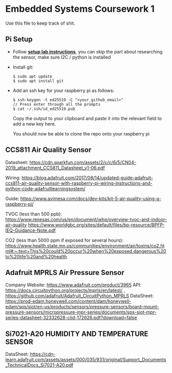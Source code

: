 Embedded Systems Coursework 1
=============================
Use this file to keep track of shit.

Pi Setup
--------
- Follow [**setup lab instructions**](lab-instructions-cw1-part1.pdf), you can skip the part about researching the sensor, make sure I2C / python is installed
- Install git:
  ```
  $ sudo apt update
  $ sudo apt install git
  ```
- Add an ssh key for your raspberry pi as follows:
  ```
  $ ssh-keygen -t ed25519 -C "<your_github_email>"
  // Press enter through all the prompts
  $ cat ~/.ssh/id_ed25519.pub 
  ```
  Copy the output to your clipboard and paste it into the relevant field to add a new key here.

  You should now be able to clone the repo onto your raspberry pi

CCS811 Air Quality Sensor
-------------------------
Datasheet: https://cdn.sparkfun.com/assets/2/c/c/6/5/CN04-2019_attachment_CCS811_Datasheet_v1-06.pdf

Wiring: https://blog.adafruit.com/2017/08/14/updated-guide-adafruit-ccs811-air-quality-sensor-with-raspberry-pi-wiring-instructions-and-python-code-adafruitlearningsystem/

Guide: https://www.avimesa.com/docs/dev-kits/kit-5-air-quality-using-a-raspberry-pi/

TVOC (less than 500 ppb): 
    https://www.renesas.com/us/en/document/whp/overview-tvoc-and-indoor-air-quality
    https://www.worldgbc.org/sites/default/files/bp-resource/BPFP-IEQ-Guidance-Note.pdf

CO2 (less than 5000 ppm if exposed for several hours):
    https://www.health.state.mn.us/communities/environment/air/toxins/co2.html#:~:text=This%20could%20occur%20when%20exposed,dangerous%20to%20life%20and%20health.

Adafruit MPRLS Air Pressure Sensor
-------------------------
Company Website: https://www.adafruit.com/product/3965
API: https://docs.circuitpython.org/projects/mprls/en/latest/ , https://github.com/adafruit/Adafruit_CircuitPython_MPRLS
DataSheet: https://prod-edam.honeywell.com/content/dam/honeywell-edam/sps/siot/en-us/products/sensors/pressure-sensors/board-mount-pressure-sensors/micropressure-mpr-series/documents/sps-siot-mpr-series-datasheet-32332628-ciid-172626.pdf?download=false

Si7021-A20 HUMIDITY AND TEMPERATURE SENSOR
-------------------------
DataSheet: https://cdn-learn.adafruit.com/assets/assets/000/035/931/original/Support_Documents_TechnicalDocs_Si7021-A20.pdf
